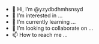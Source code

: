 - 👋 Hi, I’m @yzydbdhmhsnsyd
- 👀 I’m interested in ...
- 🌱 I’m currently learning ...
- 💞️ I’m looking to collaborate on ...
- 📫 How to reach me ...

<!---
yzydbdhmhsnsyd/yzydbdhmhsnsyd is a ✨ special ✨ repository because its `README.md` (this file) appears on your GitHub profile.
You can click the Preview link to take a look at your changes.
--->
